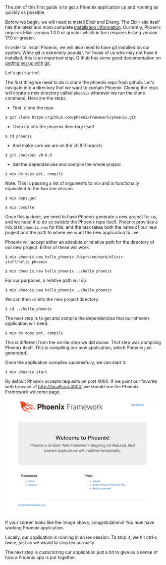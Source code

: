 The aim of this first guide is to get a Phoenix application up and running as quickly as possible.

Before we begin, we will need to install Elixir and Erlang. The Elixir site itself has the latest and most complete [installation information](http://elixir-lang.org/getting_started/1.html). Currently, Phoenix requires Elixir version 1.0.0 or greater which in turn requires Erlang version 17.0 or greater.

In order to install Phoenix, we will also need to have git installed on our system. While git is extremely popular, for those of us who may not have it installed, this is an important step. Github has some good documentation on [getting set up with git](https://help.github.com/articles/set-up-git).

Let's get started.

The first thing we need to do is clone the phoenix repo from github. Let's navigate into a directory that we want to contain Phoenix. Cloning the repo will create a new directory called `phoenix` wherever we run the clone command. Here are the steps.

- First, clone the repo
```console
$ git clone https://github.com/phoenixframework/phoenix.git
```

- Then cd into the phoenix directory itself
```console
$ cd phoenix
```

- And make sure we are on the v0.8.0 branch.
```console
$ git checkout v0.8.0
```

- Get the dependencies and compile the whole project
```console
$ mix do deps.get, compile
```
Note: This is passing a list of arguments to mix and is functionally equivalent to the two line version.

```console
$ mix deps.get
```

```console
$ mix compile
```

Once this is done, we need to have Phoenix generate a new project for us, and we need it to do so outside the Phoenix repo itself. Phoenix provides a mix task `phoenix.new` for this, and the task takes both the name of our new project and the path to where we want  the new application to live.

Phoenix will accept either an absolute or relative path for the directory of our new project. Either of these will work.

```console
$ mix phoenix.new hello_phoenix /Users/me/work/elixir-stuff/hello_phoenix
```

```console
$ mix phoenix.new hello_phoenix ../hello_phoenix
```

For our purposes, a relative path will do.

```console
$ mix phoenix.new hello_phoenix ../hello_phoenix
```

We can then `cd` into the new project directory.

```console
$ cd ../hello_phoenix
```

The next step is to get and compile the dependencies that our phoenix application will need.

```console
$ mix do deps.get, compile
```
This is different from the similar step we did above. That step was compiling Phoenix itself. This is compiling our new application, which Phoenix just generated.

Once the application compiles successfully, we can start it.

```console
$ mix phoenix.start
```

By default Phoenix accepts requests on port 4000. If we point our favorite web browser at [http://localhost:4000](http://localhost:4000), we should see the Phoenix Framework welcome page.

![Phoenix Welcome Page](/images/welcome-to-phoenix.png)

If your screen looks like the image above, congratulations! You now have working Phoenix application.

Locally, our application is running in an iex session. To stop it, we hit ctrl-c twice, just as we would to stop iex normally.

The next step is customizing our application just a bit to give us a sense of how a Phoenix app is put together.
